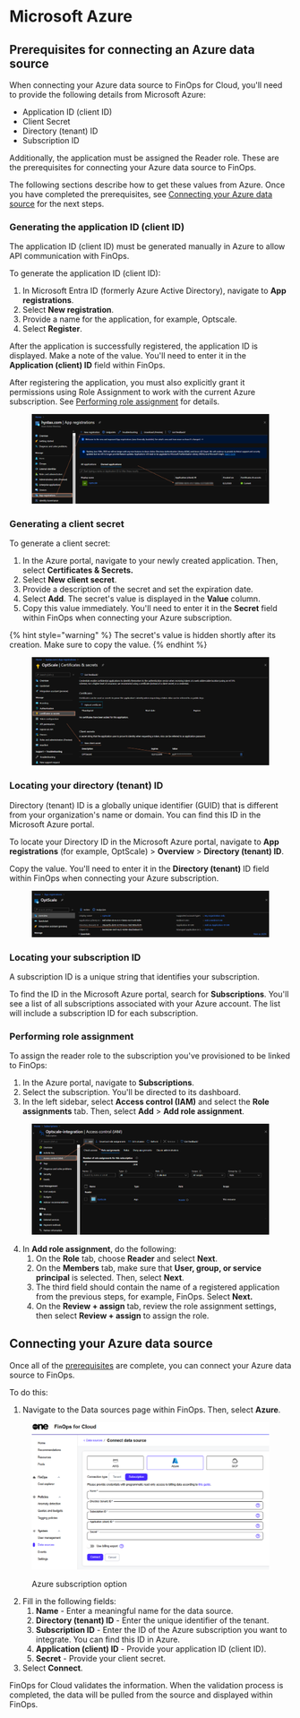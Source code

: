 # Microsoft Azure

## Prerequisites for connecting an Azure data source  <a href="#icazs-guid-4a5d37a7-53ff-4cd8-902a-5d5a58b1e21f" id="icazs-guid-4a5d37a7-53ff-4cd8-902a-5d5a58b1e21f"></a>

When connecting your Azure data source to FinOps for Cloud, you'll need to provide the following details from Microsoft Azure:&#x20;

* Application ID (client ID)
* Client Secret
* Directory (tenant) ID
* Subscription ID

Additionally, the application must be assigned the Reader role. These are the prerequisites for connecting your Azure data source to FinOps.&#x20;

The following sections describe how to get these values from Azure. Once you have completed the prerequisites, see [Connecting your Azure data source](microsoft-azure.md#connecting-your-azure-data-source-in-finops) for the next steps.&#x20;

### Generating the application ID (client ID)

The application ID (client ID) must be generated manually in Azure to allow API communication with FinOps.&#x20;

To generate the application ID (client ID):

1. In Microsoft Entra ID (formerly Azure Active Directory), navigate to **App registrations**.
2. Select **New registration**.&#x20;
3. Provide a name for the application, for example, Optscale.
4. Select **Register**.&#x20;

After the application is successfully registered, the application ID is displayed. Make a note of the value. You'll need to enter it in the **Application (client) ID** field within FinOps.&#x20;

After registering the application, you must also explicitly grant it permissions using Role Assignment to work with the current Azure subscription. See [Performing role assignment](microsoft-azure.md#performing-role-assignment) for details.

<figure><img src="../../.gitbook/assets/app_registration.png" alt=""><figcaption></figcaption></figure>

### Generating a client **secret**

To generate a client secret:

1. In the Azure portal, navigate to your newly created application. Then, select **Certificates & Secrets.**
2. Select **New client secret**.
3. Provide a description of the secret and set the expiration date.&#x20;
4. Select **Add**. The secret's value is displayed in the **Value** column.
5. Copy this value immediately. You'll need to enter it in the **Secret** field within FinOps when connecting your Azure subscription.

{% hint style="warning" %}
The secret's value is hidden shortly after its creation. Make sure to copy the value.
{% endhint %}

<figure><img src="../../.gitbook/assets/certificates_and_secrets.png" alt=""><figcaption></figcaption></figure>

### Locating your directory (tenant) ID

Directory (tenant) ID is a globally unique identifier (GUID) that is different from your organization's name or domain. You can find this ID in the Microsoft Azure portal.

To locate your Directory ID in the Microsoft Azure portal, navigate to **App registrations** (for example, OptScale) > **Overview** > **Directory (tenant) ID**.&#x20;

Copy the value. You'll need to enter it in the **Directory (tenant)** ID field within FinOps when connecting your Azure subscription.

<figure><img src="../../.gitbook/assets/app_registration (1).png" alt=""><figcaption></figcaption></figure>

### Locating your subscription ID

A subscription ID is a unique string that identifies your subscription.&#x20;

To find the ID in the Microsoft Azure portal, search for **Subscriptions**. You'll see a list of all subscriptions associated with your Azure account. The list will include a subscription ID for each subscription.&#x20;

### Performing role assignment

To assign the reader role to the subscription you've provisioned to be linked to FinOps:

1. In the Azure portal, navigate to **Subscriptions**.
2. Select the subscription. You'll be directed to its dashboard.
3. In the left sidebar, select **Access control (IAM)** and select the **Role assignments** tab. Then, select **Add** > **Add role assignment**.

<figure><img src="../../.gitbook/assets/access_control.png" alt=""><figcaption></figcaption></figure>

4. In **Add role assignment**, do the following:
   1. On the **Role** tab, choose **Reader** and select **Next**.
   2. On the **Members** tab, make sure that **User, group, or service principal** is selected. Then, select **Next**.
   3. The third field should contain the name of a registered application from the previous steps, for example, FinOps. Select **Next.**
   4. On the **Review + assign** tab, review the role assignment settings, then select **Review + assign** to assign the role.

## Connecting your Azure data source

Once all of the [prerequisites](microsoft-azure.md#icazs-guid-4a5d37a7-53ff-4cd8-902a-5d5a58b1e21f) are complete, you can connect your Azure data source to FinOps.&#x20;

To do this:

1. Navigate to the Data sources page within FinOps. Then, select **Azure**.

<figure><img src="../../.gitbook/assets/ffc_azure.png" alt=""><figcaption><p>Azure subscription option</p></figcaption></figure>

2. Fill in the following fields:
   1. **Name** - Enter a meaningful name for the data source.
   2. **Directory (tenant) ID** - Enter the unique identifier of the tenant.
   3. **Subscription ID** - Enter the ID of the Azure subscription you want to integrate. You can find this ID in Azure.&#x20;
   4. **Application (client) ID** - Provide your application ID (client ID).&#x20;
   5. **Secret** - Provide your client secret.
3. Select **Connect**.&#x20;

FinOps for Cloud validates the information. When the validation process is completed, the data will be pulled from the source and displayed within FinOps.&#x20;
